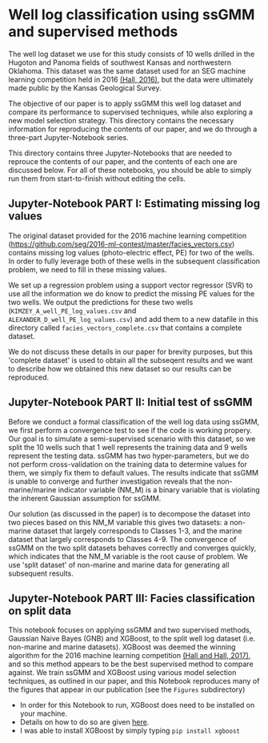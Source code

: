 # Well log classification using ssGMM and supervised methods 
The well log dataset we use for this study consists of 10 wells drilled in the Hugoton and Panoma fields of southwest Kansas and northwestern Oklahoma. This dataset was the same dataset used for an SEG machine learning competition held in 2016 [(Hall, 2016)](http://dx.doi.org/10.1190/tle35100906.1), but the data were ultimately made public by the Kansas Geological Survey. 

The objective of our paper is to apply ssGMM this well log dataset and compare its performance to supervised techniques, while also exploring a new model selection strategy. This directory contains the necessary information for reproducing the contents of our paper, and we do through a three-part Jupyter-Notebook series.

This directory contains three Jupyter-Notebooks that are needed to reprouce the contents of our paper, and the contents of each one are discussed below. For all of these notebooks, you should be able to simply run them from start-to-finish without editing the cells.

## Jupyter-Notebook PART I: Estimating missing log values
The original dataset provided for the 2016 machine learning competition (https://github.com/seg/2016-ml-contest/master/facies_vectors.csv) contains missing log values (photo-electric effect, PE) for two of the wells. In order to fully leverage both of these wells in the subsequent classification problem, we need to fill in these missing values. 

We set up a regression problem using a support vector regressor (SVR) to use all the information we do know to predict the missing PE values for the two wells. We output the predictions for these two wells (`KIMZEY_A_well_PE_log_values.csv` and `ALEXANDER_D_well_PE_log_values.csv`) and add them to a new datafile in this directory called `facies_vectors_complete.csv` that contains a complete dataset. 

We do not discuss these details in our paper for brevity purposes, but this 'complete dataset' is used to obtain all the subseqent results and we want to describe how we obtained this new dataset so our results can be reproduced.

## Jupyter-Notebook PART II: Initial test of ssGMM
Before we conduct a formal classification of the well log data using ssGMM, we first perform a convergence test to see if the code is working propery. Our goal is to simulate a semi-supervised scenario with this dataset, so we split the 10 wells such that 1 well represents the training data and 9 wells represent the testing data. ssGMM has two hyper-parameters, but we do not perform cross-validation on the training data to determine values for them, we simply fix them to default values. The results indicate that ssGMM is unable to converge and further investigation reveals that the non-marine/marine indicator variable (NM_M) is a binary variable that is violating the inherent Gaussian assumption for ssGMM. 

Our solution (as discussed in the paper) is to decompose the dataset into two pieces based on this NM_M variable this gives two datasets: a non-marine dataset that largely corresponds to Classes 1-3, and the marine dataset that largely corresponds to Classes 4-9. The convergence of ssGMM on the two split datasets behaves correctly and converges quickly, which indicates that the NM_M variable is the root cause of problem. We use 'split dataset' of non-marine and marine data for generating all subsequent results. 

## Jupyter-Notebook PART III: Facies classification on split data
This notebook focuses on applying ssGMM and two supervised methods, Gaussian Naive Bayes (GNB) and XGBoost, to the split well log dataset (i.e. non-marine and marine datasets). XGBoost was deemed the winning algorithm for the 2016 machine learning competition [(Hall and Hall, 2017)](https://doi.org/10.1190/tle36030267.1), and so this method appears to be the best supervised method to compare against. We train ssGMM and XGBoost using various model selection techniques, as outlined in our paper, and this Notebook reproduces many of the figures that appear in our publication (see the `Figures` subdirectory)
* In order for this Notebook to run, XGBoost does need to be installed on your machine. 
* Details on how to do so are given [here](https://xgboost.readthedocs.io/en/latest/build.html). 
* I was able to install XGBoost by simply typing `pip install xgboost`

